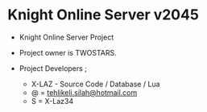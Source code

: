 Knight Online Server v2045
========

* Knight Online Server Project
* Project owner is TWOSTARS.

* Project Developers ;

  - X-LAZ  - Source Code / Database / Lua
  -  @ = tehlikeli.silah@hotmail.com
  -  S = X-Laz34

